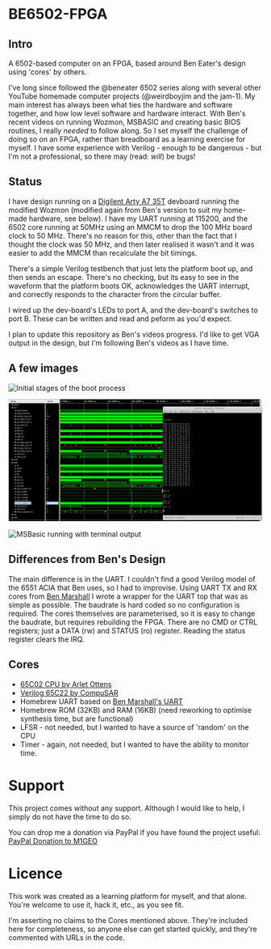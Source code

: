 # BE6502-FPGA

## Intro
A 6502-based computer on an FPGA, based around Ben Eater's design using 'cores' by others.

I've long since followed the @beneater 6502 series along with several other YouTube homemade computer projects (@weirdboyjim and the jam-1). My main interest has always been what ties the hardware and software together, and how low level software and hardware interact. With Ben's recent videos on running Wozmon, MSBASIC and creating basic BIOS routines, I really _needed_ to follow along. So I set myself the challenge of doing so on an FPGA, rather than breadboard as a learning exercise for myself. I have some experience with Verilog - enough to be dangerous - but I'm not a professional, so there may (read: _will_) be bugs!

## Status

I have design running on a [Digilent Arty A7 35T](https://digilent.com/reference/programmable-logic/arty-a7/start) devboard running the modified Wozmon (modified again from Ben's version to suit my home-made hardware, see below). I have my UART running at 115200, and the 6502 core running at 50MHz using an MMCM to drop the 100 MHz board clock to 50 MHz. There's no reason for this, other than the fact that I thought the clock was 50 MHz, and then later realised it wasn't and it was easier to add the MMCM than recalculate the bit timings.

There's a simple Verilog testbench that just lets the platform boot up, and then sends an escape. There's no checking, but its easy to see in the waveform that the platform boots OK, acknowledges the UART interrupt, and correctly responds to the character from the circular buffer.

I wired up the dev-board's LEDs to port A, and the dev-board's switches to port B. These can be written and read and peform as you'd expect.

I plan to update this repository as Ben's videos progress. I'd like to get VGA output in the design, but I'm following Ben's videos as I have time.

## A few images

![Initial stages of the boot process](/images/vivado_sim_boot_process,jpg)

![UART data really is so much slower than the rest of the system!](/images/be6502_fpga_wozmon.jpg)

![MSBasic running with terminal output](/images/be6502_fpga_basic,jpg)

## Differences from Ben's Design

The main difference is in the UART. I couldn't find a good Verilog model of the 6551 ACIA that Ben uses, so I had to improvise. Using UART TX and RX cores from [Ben Marshall](https://github.com/ben-marshall/uart) I wrote a wrapper for the UART top that was as simple as possible. The baudrate is hard coded so no configuration is required. The cores themselves are parameterised, so it is easy to change the baudrate, but requires rebuilding the FPGA. There are no CMD or CTRL registers; just a DATA (rw) and STATUS (ro) register. Reading the status register clears the IRQ.

## Cores

* [65C02 CPU by Arlet Ottens](https://github.com/Arlet/verilog-65C02-microcode)
* [Verilog 65C22 by CompuSAR](https://github.com/CompuSAR/6522)
* Homebrew UART based on [Ben Marshall's UART](https://github.com/ben-marshall/uart)
* Homebrew ROM (32KB) and RAM (16KB) (need reworking to optimise synthesis time, but are functional)
* LFSR - not needed, but I wanted to have a source of 'random' on the CPU
* Timer - again, not needed, but I wanted to have the ability to monitor time.

# Support

This project comes without any support. Although I would like to help, I simply do not have the time to do so.

You can drop me a donation via PayPal if you have found the project useful: [PayPal Donation to M1GEO](https://www.paypal.com/paypalme/m1geo)

# Licence

This work was created as a learning platform for myself, and that alone. You're welcome to use it, hack it, etc., as you see fit.

I'm asserting no claims to the Cores mentioned above. They're included here for completeness, so anyone else can get started quickly, and they're commented with URLs in the code.
